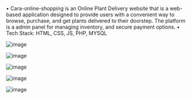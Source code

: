 •	Cara-online-shopping is an Online Plant Delivery website that is a web-based application designed to provide users with a convenient way to browse, purchase, and get plants delivered to their doorstep. 
The platform is a admin panel for managing inventory, and secure payment options.
•	Tech Stack: HTML, CSS, JS, PHP, MYSQL


![image](https://github.com/user-attachments/assets/3b92d01c-e989-4649-8a79-9ea16311ea6a)

![image](https://github.com/user-attachments/assets/aa177ae8-1222-4b3b-b739-4eef0d35a588)


![image](https://github.com/user-attachments/assets/111ac5af-558a-489a-be4f-120c7d1689fd)

![image](https://github.com/user-attachments/assets/bef04d4f-05fa-442f-8cfe-d0298b6b708b)

![image](https://github.com/user-attachments/assets/61b8bbfa-0c08-4787-b57b-ea46fb3177b6)

